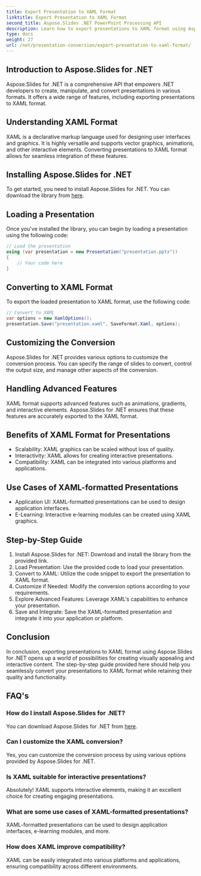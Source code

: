 ```yaml
---
title: Export Presentation to XAML Format
linktitle: Export Presentation to XAML Format
second_title: Aspose.Slides .NET PowerPoint Processing API
description: Learn how to export presentations to XAML format using Aspose.Slides for .NET. Create interactive content effortlessly!
type: docs
weight: 27
url: /net/presentation-conversion/export-presentation-to-xaml-format/
---
```


## Introduction to Aspose.Slides for .NET

Aspose.Slides for .NET is a comprehensive API that empowers .NET developers to create, manipulate, and convert presentations in various formats. It offers a wide range of features, including exporting presentations to XAML format.

## Understanding XAML Format

XAML is a declarative markup language used for designing user interfaces and graphics. It is highly versatile and supports vector graphics, animations, and other interactive elements. Converting presentations to XAML format allows for seamless integration of these features.

## Installing Aspose.Slides for .NET

To get started, you need to install Aspose.Slides for .NET. You can download the library from [here](https://releases.aspose.com/slides/net).

## Loading a Presentation

Once you've installed the library, you can begin by loading a presentation using the following code:

```csharp
// Load the presentation
using (var presentation = new Presentation("presentation.pptx"))
{
    // Your code here
}
```

## Converting to XAML Format

To export the loaded presentation to XAML format, use the following code:

```csharp
// Convert to XAML
var options = new XamlOptions();
presentation.Save("presentation.xaml", SaveFormat.Xaml, options);
```

## Customizing the Conversion

Aspose.Slides for .NET provides various options to customize the conversion process. You can specify the range of slides to convert, control the output size, and manage other aspects of the conversion.

## Handling Advanced Features

XAML format supports advanced features such as animations, gradients, and interactive elements. Aspose.Slides for .NET ensures that these features are accurately exported to the XAML format.

## Benefits of XAML Format for Presentations

- Scalability: XAML graphics can be scaled without loss of quality.
- Interactivity: XAML allows for creating interactive presentations.
- Compatibility: XAML can be integrated into various platforms and applications.

## Use Cases of XAML-formatted Presentations

- Application UI: XAML-formatted presentations can be used to design application interfaces.
- E-Learning: Interactive e-learning modules can be created using XAML graphics.

## Step-by-Step Guide

1. Install Aspose.Slides for .NET: Download and install the library from the provided link.
2. Load Presentation: Use the provided code to load your presentation.
3. Convert to XAML: Utilize the code snippet to export the presentation to XAML format.
4. Customize if Needed: Modify the conversion options according to your requirements.
5. Explore Advanced Features: Leverage XAML's capabilities to enhance your presentation.
6. Save and Integrate: Save the XAML-formatted presentation and integrate it into your application or platform.

## Conclusion

In conclusion, exporting presentations to XAML format using Aspose.Slides for .NET opens up a world of possibilities for creating visually appealing and interactive content. The step-by-step guide provided here should help you seamlessly convert your presentations to XAML format while retaining their quality and functionality.

## FAQ's

### How do I install Aspose.Slides for .NET?

You can download Aspose.Slides for .NET from [here](https://releases.aspose.com/slides/net).

### Can I customize the XAML conversion?

Yes, you can customize the conversion process by using various options provided by Aspose.Slides for .NET.

### Is XAML suitable for interactive presentations?

Absolutely! XAML supports interactive elements, making it an excellent choice for creating engaging presentations.

### What are some use cases of XAML-formatted presentations?

XAML-formatted presentations can be used to design application interfaces, e-learning modules, and more.

### How does XAML improve compatibility?

XAML can be easily integrated into various platforms and applications, ensuring compatibility across different environments.
